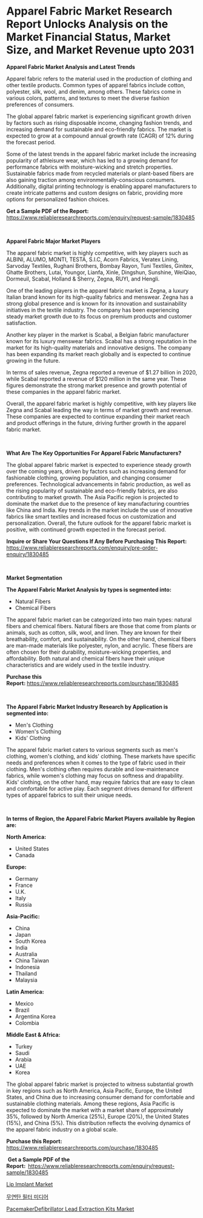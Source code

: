 <p><h1>Apparel Fabric Market Research Report Unlocks Analysis on the Market Financial Status, Market Size, and Market Revenue upto 2031</h1></p><p><strong>Apparel Fabric Market Analysis and Latest Trends</strong></p>
<p><p>Apparel fabric refers to the material used in the production of clothing and other textile products. Common types of apparel fabrics include cotton, polyester, silk, wool, and denim, among others. These fabrics come in various colors, patterns, and textures to meet the diverse fashion preferences of consumers.</p><p>The global apparel fabric market is experiencing significant growth driven by factors such as rising disposable income, changing fashion trends, and increasing demand for sustainable and eco-friendly fabrics. The market is expected to grow at a compound annual growth rate (CAGR) of 12% during the forecast period.</p><p>Some of the latest trends in the apparel fabric market include the increasing popularity of athleisure wear, which has led to a growing demand for performance fabrics with moisture-wicking and stretch properties. Sustainable fabrics made from recycled materials or plant-based fibers are also gaining traction among environmentally-conscious consumers. Additionally, digital printing technology is enabling apparel manufacturers to create intricate patterns and custom designs on fabric, providing more options for personalized fashion choices.</p></p>
<p><strong>Get a Sample PDF of the Report:&nbsp;</strong> <a href="https://www.reliableresearchreports.com/enquiry/request-sample/1830485">https://www.reliableresearchreports.com/enquiry/request-sample/1830485</a></p>
<p>&nbsp;</p>
<p><strong>Apparel Fabric Major Market Players</strong></p>
<p><p>The apparel fabric market is highly competitive, with key players such as ALBINI, ALUMO, MONTI, TESTA, S.I.C, Acorn Fabrics, Veratex Lining, Sarvoday Textiles, Rughani Brothers, Bombay Rayon, Tuni Textiles, Ginitex, Ghatte Brothers, Lutai, Youngor, Lianfa, Xinle, Dingshun, Sunshine, WeiQiao, Dormeuil, Scabal, Holland & Sherry, Zegna, RUYI, and Hengli.</p><p>One of the leading players in the apparel fabric market is Zegna, a luxury Italian brand known for its high-quality fabrics and menswear. Zegna has a strong global presence and is known for its innovation and sustainability initiatives in the textile industry. The company has been experiencing steady market growth due to its focus on premium products and customer satisfaction.</p><p>Another key player in the market is Scabal, a Belgian fabric manufacturer known for its luxury menswear fabrics. Scabal has a strong reputation in the market for its high-quality materials and innovative designs. The company has been expanding its market reach globally and is expected to continue growing in the future.</p><p>In terms of sales revenue, Zegna reported a revenue of $1.27 billion in 2020, while Scabal reported a revenue of $120 million in the same year. These figures demonstrate the strong market presence and growth potential of these companies in the apparel fabric market.</p><p>Overall, the apparel fabric market is highly competitive, with key players like Zegna and Scabal leading the way in terms of market growth and revenue. These companies are expected to continue expanding their market reach and product offerings in the future, driving further growth in the apparel fabric market.</p></p>
<p>&nbsp;</p>
<p><strong>What Are The Key Opportunities For Apparel Fabric Manufacturers?</strong></p>
<p><p>The global apparel fabric market is expected to experience steady growth over the coming years, driven by factors such as increasing demand for fashionable clothing, growing population, and changing consumer preferences. Technological advancements in fabric production, as well as the rising popularity of sustainable and eco-friendly fabrics, are also contributing to market growth. The Asia Pacific region is projected to dominate the market due to the presence of key manufacturing countries like China and India. Key trends in the market include the use of innovative fabrics like smart textiles and increased focus on customization and personalization. Overall, the future outlook for the apparel fabric market is positive, with continued growth expected in the forecast period.</p></p>
<p><strong>Inquire or Share Your Questions If Any Before Purchasing This Report:</strong> <a href="https://www.reliableresearchreports.com/enquiry/pre-order-enquiry/1830485">https://www.reliableresearchreports.com/enquiry/pre-order-enquiry/1830485</a></p>
<p>&nbsp;</p>
<p><strong>Market Segmentation</strong></p>
<p><strong>The Apparel Fabric Market Analysis by types is segmented into:</strong></p>
<p><ul><li>Natural Fibers</li><li>Chemical Fibers</li></ul></p>
<p><p>The apparel fabric market can be categorized into two main types: natural fibers and chemical fibers. Natural fibers are those that come from plants or animals, such as cotton, silk, wool, and linen. They are known for their breathability, comfort, and sustainability. On the other hand, chemical fibers are man-made materials like polyester, nylon, and acrylic. These fibers are often chosen for their durability, moisture-wicking properties, and affordability. Both natural and chemical fibers have their unique characteristics and are widely used in the textile industry.</p></p>
<p><strong>Purchase this Report:&nbsp;</strong><a href="https://www.reliableresearchreports.com/purchase/1830485">https://www.reliableresearchreports.com/purchase/1830485</a></p>
<p>&nbsp;</p>
<p><strong>The Apparel Fabric Market Industry Research by Application is segmented into:</strong></p>
<p><ul><li>Men's Clothing</li><li>Women's Clothing</li><li>Kids' Clothing</li></ul></p>
<p><p>The apparel fabric market caters to various segments such as men's clothing, women's clothing, and kids' clothing. These markets have specific needs and preferences when it comes to the type of fabric used in their clothing. Men's clothing often requires durable and low-maintenance fabrics, while women's clothing may focus on softness and drapability. Kids' clothing, on the other hand, may require fabrics that are easy to clean and comfortable for active play. Each segment drives demand for different types of apparel fabrics to suit their unique needs.</p></p>
<p>&nbsp;</p>
<p><strong>In terms of Region, the Apparel Fabric Market Players available by Region are:</strong></p>
<p>
    <p> <strong> North America: </strong>
        <ul>
            <li>United States</li>
            <li>Canada</li>
        </ul>
        </p> 
    <p> <strong> Europe: </strong>
        <ul>
            <li>Germany</li>
            <li>France</li>
            <li>U.K.</li>
            <li>Italy</li>
            <li>Russia</li>
        </ul>
        </p> 
    <p> <strong> Asia-Pacific: </strong>
        <ul>
            <li>China</li>
            <li>Japan</li>
            <li>South Korea</li>
            <li>India</li>
            <li>Australia</li>
            <li>China Taiwan</li>
            <li>Indonesia</li>
            <li>Thailand</li>
            <li>Malaysia</li>
        </ul>
        </p> 
    <p> <strong> Latin America: </strong>
        <ul>
            <li>Mexico</li>
            <li>Brazil</li>
            <li>Argentina Korea</li>
            <li>Colombia</li>
        </ul>
        </p> 
    <p> <strong> Middle East & Africa: </strong>
        <ul>
            <li>Turkey</li>
            <li>Saudi</li>
            <li>Arabia</li>
            <li>UAE</li>
            <li>Korea</li>
        </ul>
    </p>
    </p>
<p><p>The global apparel fabric market is projected to witness substantial growth in key regions such as North America, Asia Pacific, Europe, the United States, and China due to increasing consumer demand for comfortable and sustainable clothing materials. Among these regions, Asia Pacific is expected to dominate the market with a market share of approximately 35%, followed by North America (25%), Europe (20%), the United States (15%), and China (5%). This distribution reflects the evolving dynamics of the apparel fabric industry on a global scale.</p></p>
<p><strong>Purchase this Report: </strong><a href="https://www.reliableresearchreports.com/purchase/1830485">https://www.reliableresearchreports.com/purchase/1830485</a></p>
<p>&nbsp;<strong>Get a Sample PDF of the Report:&nbsp;&nbsp;</strong><a href="https://www.reliableresearchreports.com/enquiry/request-sample/1830485">https://www.reliableresearchreports.com/enquiry/request-sample/1830485</a></p>
<p><strong></strong></p>
<p><p><a href="https://view.publitas.com/reportprime-1/lip-implant-market-size-share-trends-analysis-report-by-material-by-type-by-end-user-by-region-and-segment-forecasts-2023-2030/">Lip Implant Market</a></p><p><a href="https://medium.com/@cierrahayes645/%EC%95%A4%ED%8A%B8%EB%9D%BC%EC%82%AC%EC%9D%B4%ED%8A%B8-%ED%95%84%ED%84%B0-%EB%AF%B8%EB%94%94%EC%96%B4-%EC%8B%9C%EC%9E%A5-%EA%B7%9C%EB%AA%A8-%EC%8B%9C%EC%9E%A5-%EC%A0%84%EB%A7%9D-%EB%B0%8F-%EC%8B%9C%EC%9E%A5-%EC%98%88%EC%B8%A1-2024%EB%85%84%EB%B6%80%ED%84%B0-2031%EB%85%84%EA%B9%8C%EC%A7%80-264de4d7db35">무연탄 필터 미디어</a></p><p><a href="https://view.publitas.com/reportprime-1/pacemakerdefibrillator-lead-extraction-kits-market-provides-detailed-segmentation-of-this-market-based-on-type-application-and-region-and-forecast-for-the-period-from-2023-2030/">PacemakerDefibrillator Lead Extraction Kits Market</a></p></p>